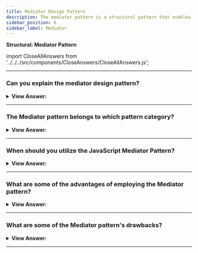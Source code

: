```yaml
---
title: Mediator Design Pattern
description: The mediator pattern is a structural pattern that enables one item to alert another group of objects when an event or action occurs.
sidebar_position: 6
sidebar_label: Mediator
---
```


**Structural: Mediator Pattern**

import CloseAllAnswers from '../../../src/components/CloseAnswers/CloseAllAnswers.js';

<CloseAllAnswers />

---

### Can you explain the mediator design pattern?

<details className='answer'>
  <summary>
    <strong>View Answer:</strong>
  </summary>
  <div>
    <div>
      <strong>Interview Response:</strong> The Mediator Pattern is a design pattern that allows one item to notify another group of objects when an event or action occurs. The Mediator and Observer patterns vary in that the Mediator pattern allows one object to be alerted of events occurring in other objects. In contrast, the Observer pattern allows one object to subscribe to numerous events occurring in other objects.
<br/>
    </div>
    <div>
</div><br />
  <div><strong className="codeExample">Code Example:</strong><br /><br />

<img src="/img/javascript-mediator.jpg
" /><br /><br />

**The objects participating in this pattern are:**

**Mediator** -- example code: _Chatroom_

- It specifies an interface for interacting with Colleague objects
- Maintains references to Colleague objects
- Manages central control over operations

**Colleagues** -- example code: _Participants_

- objects that the Mediator is mediating
- each instance maintains a connection (reference) to the Mediator

<br/>

```js
let Participant = function (name) {
  this.name = name;
  this.chatroom = null;
};

Participant.prototype = {
  send: function (message, to) {
    this.chatroom.send(message, this, to);
  },
  receive: function (message, from) {
    console.log(from.name + ' to ' + this.name + ': ' + message);
  },
};

let Chatroom = function () {
  let participants = {};

  return {
    register: function (participant) {
      participants[participant.name] = participant;
      participant.chatroom = this;
    },

    send: function (message, from, to) {
      if (to) {
        // single message
        to.receive(message, from);
      } else {
        // broadcast message
        for (key in participants) {
          if (participants[key] !== from) {
            participants[key].receive(message, from);
          }
        }
      }
    },
  };
};

function run() {
  let yoko = new Participant('Yoko');
  let john = new Participant('John');
  let paul = new Participant('Paul');
  let ringo = new Participant('Ringo');

  let chatroom = new Chatroom();
  chatroom.register(yoko);
  chatroom.register(john);
  chatroom.register(paul);
  chatroom.register(ringo);

  yoko.send('All you need is love.');
  yoko.send('I love you John.');
  john.send('Hey, no need to broadcast', yoko);
  paul.send('Ha, I heard that!');
  ringo.send('Paul, what do you think?', paul);
}

run();

/*

Output:

Yoko to John: All you need is love.
Yoko to Paul: All you need is love.
Yoko to Ringo: All you need is love.
Yoko to John: I love you John.
Yoko to Paul: I love you John.
Yoko to Ringo: I love you John.
John to Yoko: Hey, no need to broadcast
Paul to Yoko: Ha, I heard that!
Paul to John: Ha, I heard that!
Paul to Ringo: Ha, I heard that!
Ringo to Paul: Paul, what do you think?

*/
```

</div>
 </div>

</details>

---

### The Mediator pattern belongs to which pattern category?

<details>
  <summary>
    <strong>View Answer:</strong>
  </summary>
  <div>
    <div>
      <strong>Interview Response:</strong> The Mediator pattern is a type of behavioral design pattern.
    </div>
  </div>
</details>

---

### When should you utilize the JavaScript Mediator Pattern?

<details>
  <summary>
    <strong>View Answer:</strong>
  </summary>
  <div>
    <div>
      <strong>Interview Response:</strong> We can use it:
    </div><br/>

- If your system has several components that must communicate with one another.
- To avoid tight object coupling in a system with many objects.
- To enhance code readability.
- To make it easier to maintain code.
- If communication between objects gets complicated or impedes code reusability

<br />
  </div>
</details>

---

### What are some of the advantages of employing the Mediator pattern?

<details>
  <summary>
    <strong>View Answer:</strong>
  </summary>
  <div>
    <div>
      <strong>Interview Response:</strong> Benefits of the Mediator Pattern
    </div>
    <br />
    <div></div>

- Singular Responsibility Principle -- You may consolidate the communications between numerous components into a single location, making them easier to understand and maintain.
- The Open/Closed Principle You can add new mediators without changing the key components.
- You can reduce coupling between software components.
- We can use individual components more efficiently.

<br />
  </div>
</details>

---

### What are some of the Mediator pattern's drawbacks?

<details>
  <summary>
    <strong>View Answer:</strong>
  </summary>
  <div>
    <div>
      <strong>Interview Response:</strong> Drawbacks of the Iterator Pattern.
    </div>
    <br />
    <div></div>

- A mediator can evolve into a God Object over time.

<br />
  </div>
</details>

---
